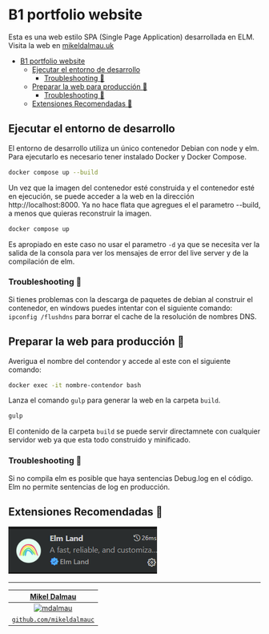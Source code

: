 # B1 portfolio website

Esta es una web estilo SPA (Single Page Application) desarrollada en ELM. Visita la web en [mikeldalmau.uk](https://mikeldalmau.uk)

- [B1 portfolio website](#b1-portfolio-website)
  - [Ejecutar el entorno de desarrollo](#ejecutar-el-entorno-de-desarrollo)
    - [Troubleshooting :wrench:](#troubleshooting-wrench)
  - [Preparar la web para producción :rocket:](#preparar-la-web-para-producción-rocket)
    - [Troubleshooting :wrench:](#troubleshooting-wrench-1)
  - [Extensiones Recomendadas :rainbow:](#extensiones-recomendadas-rainbow)


## Ejecutar el entorno de desarrollo 

El entorno de desarrollo utiliza un único contenedor Debian con node y elm. Para ejecutarlo es necesario tener instalado Docker y Docker Compose.

```bash
docker compose up --build
```

Un vez que la imagen del contenedor esté construida y el contenedor esté en ejecución, se puede acceder a la web en la dirección http://localhost:8000. Ya no hace flata que agregues el el parametro --build, a menos que quieras reconstruir la imagen.

```bash
docker compose up
```

Es apropiado en este caso no usar el parametro `-d` ya que se necesita ver la salida de la consola para ver los mensajes de error del live server y de la compilación de elm. 


### Troubleshooting :wrench:

Si tienes problemas con la descarga de paquetes de debian al construir el contenedor, en windows puedes intentar con el siguiente comando: `ipconfig /flushdns` para borrar el cache de la resolución de nombres DNS.

## Preparar la web para producción :rocket:

Averigua el nombre del contendor y accede al este con el siguiente comando:

```bash
docker exec -it nombre-contendor bash
```

Lanza el comando `gulp` para generar la web en la carpeta `build`.

```bash
gulp
```

El contenido de la carpeta `build` se puede servir directamnete con cualquier servidor web ya que esta todo construido y minificado.


### Troubleshooting :wrench: 

Si no compila elm es posible que haya sentencias Debug.log en el código. Elm no permite sentencias de log en producción.

## Extensiones Recomendadas :rainbow:

![alt text](doc/image.png)

--- 

| <a href="https://mikeldalmau.com" target="_blank">**Mikel Dalmau**</a>
|:---:|
| [![mdalmau](https://avatars1.githubusercontent.com/u/1708961?v=3&s=50)](http://mikeldalmau.com)    | 
| <a href="https://github.com/mikeldalmauc" target="_blank">`github.com/mikeldalmauc`</a>
